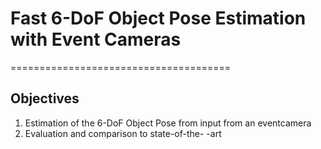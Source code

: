 # Fast 6-DoF Object Pose Estimation with Event Cameras
======================================

Objectives
-------------------------

1. Estimation of the 6-DoF Object Pose from input from an eventcamera
2. Evaluation and comparison to state-of-the- -art

